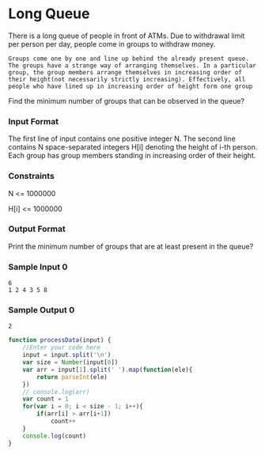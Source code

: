 # Long Queue

There is a long queue of people in front of ATMs. Due to withdrawal limit per person per day, people come in groups to withdraw money.

```
Groups come one by one and line up behind the already present queue. The groups have a strange way of arranging themselves. In a particular group, the group members arrange themselves in increasing order of their height(not necessarily strictly increasing). Effectively, all people who have lined up in increasing order of height form one group
```
Find the minimum number of groups that can be observed in the queue?

### Input Format

The first line of input contains one positive integer N. The second line contains N space-separated integers H[i] denoting the height of i-th person. Each group has group members standing in increasing order of their height.

### Constraints

N <= 1000000

H[i] <= 1000000

### Output Format

Print the minimum number of groups that are at least present in the queue?

### Sample Input 0

```
6
1 2 4 3 5 8
```

### Sample Output 0
```
2
```

```javascript
function processData(input) {
    //Enter your code here
    input = input.split('\n')
    var size = Number(input[0])
    var arr = input[1].split(' ').map(function(ele){
        return parseInt(ele)
    })
    // console.log(arr)
    var count = 1
    for(var i = 0; i < size - 1; i++){
        if(arr[i] > arr[i+1])
            count++
    }
    console.log(count)
}  
```


